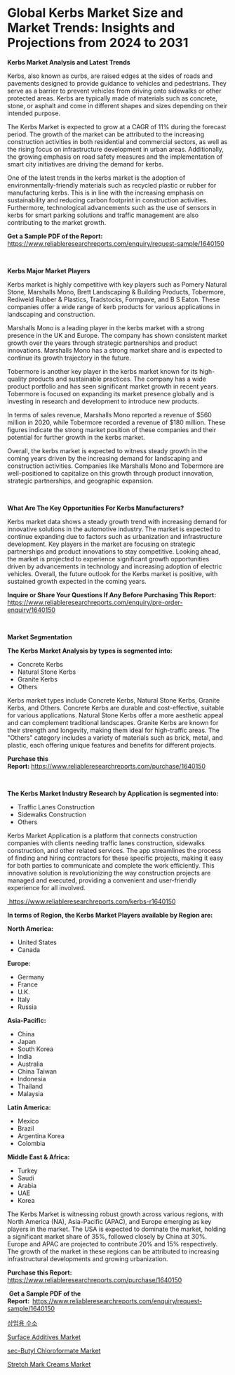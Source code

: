 <p><h1>Global Kerbs Market Size and Market Trends: Insights and Projections from 2024 to 2031</h1></p><p><strong>Kerbs Market Analysis and Latest Trends</strong></p>
<p><p>Kerbs, also known as curbs, are raised edges at the sides of roads and pavements designed to provide guidance to vehicles and pedestrians. They serve as a barrier to prevent vehicles from driving onto sidewalks or other protected areas. Kerbs are typically made of materials such as concrete, stone, or asphalt and come in different shapes and sizes depending on their intended purpose.</p><p>The Kerbs Market is expected to grow at a CAGR of 11% during the forecast period. The growth of the market can be attributed to the increasing construction activities in both residential and commercial sectors, as well as the rising focus on infrastructure development in urban areas. Additionally, the growing emphasis on road safety measures and the implementation of smart city initiatives are driving the demand for kerbs.</p><p>One of the latest trends in the kerbs market is the adoption of environmentally-friendly materials such as recycled plastic or rubber for manufacturing kerbs. This is in line with the increasing emphasis on sustainability and reducing carbon footprint in construction activities. Furthermore, technological advancements such as the use of sensors in kerbs for smart parking solutions and traffic management are also contributing to the market growth.</p></p>
<p><strong>Get a Sample PDF of the Report:&nbsp;</strong> <a href="https://www.reliableresearchreports.com/enquiry/request-sample/1640150">https://www.reliableresearchreports.com/enquiry/request-sample/1640150</a></p>
<p>&nbsp;</p>
<p><strong>Kerbs Major Market Players</strong></p>
<p><p>Kerbs market is highly competitive with key players such as Pomery Natural Stone, Marshalls Mono, Brett Landscaping & Building Products, Tobermore, Rediweld Rubber & Plastics, Tradstocks, Formpave, and B S Eaton. These companies offer a wide range of kerb products for various applications in landscaping and construction.</p><p>Marshalls Mono is a leading player in the kerbs market with a strong presence in the UK and Europe. The company has shown consistent market growth over the years through strategic partnerships and product innovations. Marshalls Mono has a strong market share and is expected to continue its growth trajectory in the future.</p><p>Tobermore is another key player in the kerbs market known for its high-quality products and sustainable practices. The company has a wide product portfolio and has seen significant market growth in recent years. Tobermore is focused on expanding its market presence globally and is investing in research and development to introduce new products.</p><p>In terms of sales revenue, Marshalls Mono reported a revenue of $560 million in 2020, while Tobermore recorded a revenue of $180 million. These figures indicate the strong market position of these companies and their potential for further growth in the kerbs market.</p><p>Overall, the kerbs market is expected to witness steady growth in the coming years driven by the increasing demand for landscaping and construction activities. Companies like Marshalls Mono and Tobermore are well-positioned to capitalize on this growth through product innovation, strategic partnerships, and geographic expansion.</p></p>
<p>&nbsp;</p>
<p><strong>What Are The Key Opportunities For Kerbs Manufacturers?</strong></p>
<p><p>Kerbs market data shows a steady growth trend with increasing demand for innovative solutions in the automotive industry. The market is expected to continue expanding due to factors such as urbanization and infrastructure development. Key players in the market are focusing on strategic partnerships and product innovations to stay competitive. Looking ahead, the market is projected to experience significant growth opportunities driven by advancements in technology and increasing adoption of electric vehicles. Overall, the future outlook for the Kerbs market is positive, with sustained growth expected in the coming years.</p></p>
<p><strong>Inquire or Share Your Questions If Any Before Purchasing This Report:</strong> <a href="https://www.reliableresearchreports.com/enquiry/pre-order-enquiry/1640150">https://www.reliableresearchreports.com/enquiry/pre-order-enquiry/1640150</a></p>
<p>&nbsp;</p>
<p><strong>Market Segmentation</strong></p>
<p><strong>The Kerbs Market Analysis by types is segmented into:</strong></p>
<p><ul><li>Concrete Kerbs</li><li>Natural Stone Kerbs</li><li>Granite Kerbs</li><li>Others</li></ul></p>
<p><p>Kerbs market types include Concrete Kerbs, Natural Stone Kerbs, Granite Kerbs, and Others. Concrete Kerbs are durable and cost-effective, suitable for various applications. Natural Stone Kerbs offer a more aesthetic appeal and can complement traditional landscapes. Granite Kerbs are known for their strength and longevity, making them ideal for high-traffic areas. The "Others" category includes a variety of materials such as brick, metal, and plastic, each offering unique features and benefits for different projects.</p></p>
<p><strong>Purchase this Report:&nbsp;</strong><a href="https://www.reliableresearchreports.com/purchase/1640150">https://www.reliableresearchreports.com/purchase/1640150</a></p>
<p>&nbsp;</p>
<p><strong>The Kerbs Market Industry Research by Application is segmented into:</strong></p>
<p><ul><li>Traffic Lanes Construction</li><li>Sidewalks Construction</li><li>Others</li></ul></p>
<p><p>Kerbs Market Application is a platform that connects construction companies with clients needing traffic lanes construction, sidewalks construction, and other related services. The app streamlines the process of finding and hiring contractors for these specific projects, making it easy for both parties to communicate and complete the work efficiently. This innovative solution is revolutionizing the way construction projects are managed and executed, providing a convenient and user-friendly experience for all involved.</p></p>
<p><a href="https://www.reliableresearchreports.com/kerbs-r1640150">&nbsp;https://www.reliableresearchreports.com/kerbs-r1640150</a></p>
<p><strong>In terms of Region, the Kerbs Market Players available by Region are:</strong></p>
<p>
    <p> <strong> North America: </strong>
        <ul>
            <li>United States</li>
            <li>Canada</li>
        </ul>
        </p> 
    <p> <strong> Europe: </strong>
        <ul>
            <li>Germany</li>
            <li>France</li>
            <li>U.K.</li>
            <li>Italy</li>
            <li>Russia</li>
        </ul>
        </p> 
    <p> <strong> Asia-Pacific: </strong>
        <ul>
            <li>China</li>
            <li>Japan</li>
            <li>South Korea</li>
            <li>India</li>
            <li>Australia</li>
            <li>China Taiwan</li>
            <li>Indonesia</li>
            <li>Thailand</li>
            <li>Malaysia</li>
        </ul>
        </p> 
    <p> <strong> Latin America: </strong>
        <ul>
            <li>Mexico</li>
            <li>Brazil</li>
            <li>Argentina Korea</li>
            <li>Colombia</li>
        </ul>
        </p> 
    <p> <strong> Middle East & Africa: </strong>
        <ul>
            <li>Turkey</li>
            <li>Saudi</li>
            <li>Arabia</li>
            <li>UAE</li>
            <li>Korea</li>
        </ul>
    </p>
    </p>
<p><p>The Kerbs Market is witnessing robust growth across various regions, with North America (NA), Asia-Pacific (APAC), and Europe emerging as key players in the market. The USA is expected to dominate the market, holding a significant market share of 35%, followed closely by China at 30%. Europe and APAC are projected to contribute 20% and 15% respectively. The growth of the market in these regions can be attributed to increasing infrastructural developments and growing urbanization.</p></p>
<p><strong>Purchase this Report: </strong><a href="https://www.reliableresearchreports.com/purchase/1640150">https://www.reliableresearchreports.com/purchase/1640150</a></p>
<p>&nbsp;<strong>Get a Sample PDF of the Report:&nbsp;&nbsp;</strong><a href="https://www.reliableresearchreports.com/enquiry/request-sample/1640150">https://www.reliableresearchreports.com/enquiry/request-sample/1640150</a></p>
<p><strong></strong></p>
<p><p><a href="https://github.com/chupp85/Market-Research-Report-List-1/blob/main/386663648871.md">상업용 수소</a></p><p><a href="https://github.com/kufem1/Market-Research-Report-List-2/blob/main/surface-additives-market.md">Surface Additives Market</a></p><p><a href="https://issuu.com/reportprime-2/docs/sec-butyl-chloroformate-market-size-2030.pptx">sec-Butyl Chloroformate Market</a></p><p><a href="https://github.com/kosella/Market-Research-Report-List-3/blob/main/stretch-mark-creams-market.md">Stretch Mark Creams Market</a></p></p>